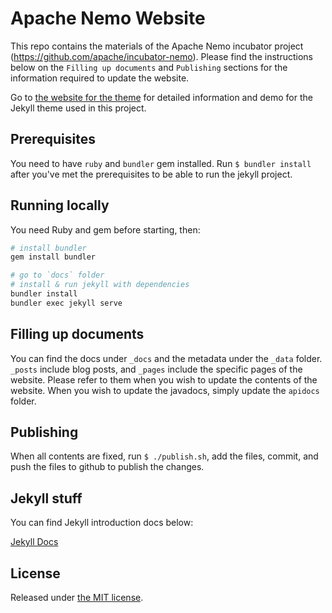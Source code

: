 # Apache Nemo Website

This repo contains the materials of the Apache Nemo incubator project (https://github.com/apache/incubator-nemo).
Please find the instructions below on the `Filling up documents` and `Publishing` sections for the information required to update the website.

Go to [the website for the theme](https://aksakalli.github.io/jekyll-doc-theme/) for detailed information and demo for the Jekyll theme used in this project.

## Prerequisites

You need to have `ruby` and `bundler` gem installed. Run `$ bundler install` after you've met the prerequisites to be able to run the jekyll project.


## Running locally

You need Ruby and gem before starting, then:

```bash
# install bundler
gem install bundler

# go to `docs` folder
# install & run jekyll with dependencies
bundler install
bundler exec jekyll serve
```


## Filling up documents

You can find the docs under `_docs` and the metadata under the `_data` folder.
`_posts` include blog posts, and `_pages` include the specific pages of the website. Please refer to them when you wish to update the contents of the website. When you wish to update the javadocs, simply update the `apidocs` folder. 


## Publishing

When all contents are fixed, run `$ ./publish.sh`, add the files, commit, and push the files to github to publish the changes.


## Jekyll stuff

You can find Jekyll introduction docs below:

[Jekyll Docs](_docs/jekyll_related)


## License

Released under [the MIT license](LICENSE).
